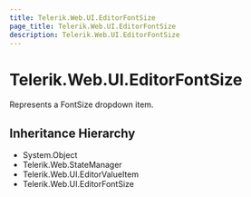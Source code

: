 ```yaml
---
title: Telerik.Web.UI.EditorFontSize
page_title: Telerik.Web.UI.EditorFontSize
description: Telerik.Web.UI.EditorFontSize
---
```


# Telerik.Web.UI.EditorFontSize

Represents a FontSize dropdown item.

## Inheritance Hierarchy

* System.Object
* Telerik.Web.StateManager
* Telerik.Web.UI.EditorValueItem
* Telerik.Web.UI.EditorFontSize

